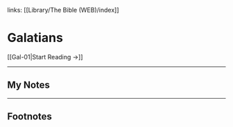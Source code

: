 links: [[Library/The Bible (WEB)/index]]
# Galatians

[[Gal-01|Start Reading →]]

---
## My Notes

---
## Footnotes